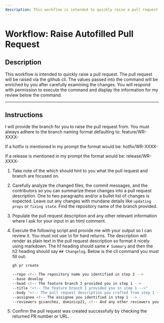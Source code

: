 ```yaml
---
description: This workflow is intended to quickly raise a pull request with all major fields filled out
---
```


# Workflow: Raise Autofilled Pull Request

## Description

This workflow is intended to quickly raise a pull request. The pull request will be raised via the github cli. The values passed into the command will be enriched by you after carefully examining the changes. You will respond with permission to execute the command and display the information for my review below the command.

---

## Instructions

I will provide the branch for you to raise the pull request from. You must always adhere to the branch naming format defaulting to: feature/WR-XXXX-<pull-request-title-hyphenated>

If a hotfix is mentioned in my prompt the format would be: hotfix/WR-XXXX-<pull-request-title-hyphenated>

If a release is mentioned in my prompt the format would be: release/WR-XXXX-<pull-request-title-hyphenated>

1. Take note of the <pull-request-title-hyphenated> which should hint to you what the pull request and branch are focused on.
2. Carefully analyze the changed files, the commit messages, and the contributors so you can summarize these changes into a pull request description. One to two paragraphs and/or a bullet list of changes is expected. Leave out any changes with mundane details like `updating props` or `fixing state`. Find the repository name of the branch provided.
3. Populate the pull request description and any other relevant information where I ask for your input in an html comment.
4. Execute the following script and provide me with your output so I can review it. You must not use \n for hard returns. The description will render as plain text in the pull request description so format it nicely using markdown. The h1 heading should same `# Summary` and then the h2 heading should say `## Changelog`.  Below is the cli command you must fill out:

   ```bash
   gh pr create

   --repo <!-- The repository name you identified in step 2 -->
   --base develop
   --head <!-- The feature branch I provided you in step 1 -->
   --title "<!-- The feature branch I provided you in step 1 -->"
   --body "<!-- The pull request description you crafted from step 1 -->"
   --assignee <!-- The assignee you identified in step 1 -->
   --reviewers gisanchez, dominicp21, <!-- And any other reviewers you identified in step 2. -->"

   ```

5. Confirm the pull request was created successfully by checking the returned PR number or URL.
